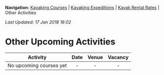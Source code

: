 **Navigation:** [Kayaking Courses](index) &#124; [Kayaking Expeditions](expedition) &#124; [Kayak Rental Rates](rental) &#124; Other Activities

_Last Updated: 17 Jan 2018 16:02_
# Other Upcoming Activities

Activity | Date | Venue | Vacancy
:---:|:---:|:---:|:---:
No upcoming courses yet|-|-|-

